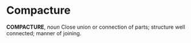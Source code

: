 # Compacture

**COMPACTURE**, _noun_ Close union or connection of parts; structure well connected; manner of joining.